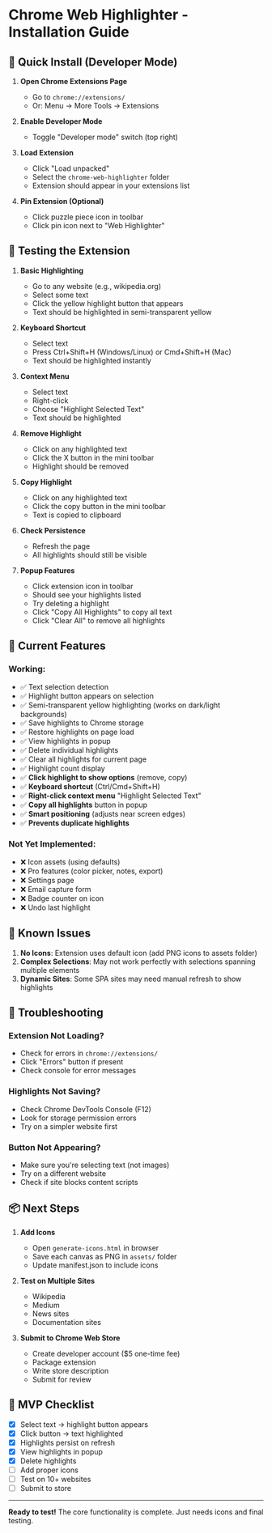 # Chrome Web Highlighter - Installation Guide

## 🚀 Quick Install (Developer Mode)

1. **Open Chrome Extensions Page**
   - Go to `chrome://extensions/`
   - Or: Menu → More Tools → Extensions

2. **Enable Developer Mode**
   - Toggle "Developer mode" switch (top right)

3. **Load Extension**
   - Click "Load unpacked"
   - Select the `chrome-web-highlighter` folder
   - Extension should appear in your extensions list

4. **Pin Extension (Optional)**
   - Click puzzle piece icon in toolbar
   - Click pin icon next to "Web Highlighter"

## 🧪 Testing the Extension

1. **Basic Highlighting**
   - Go to any website (e.g., wikipedia.org)
   - Select some text
   - Click the yellow highlight button that appears
   - Text should be highlighted in semi-transparent yellow

2. **Keyboard Shortcut**
   - Select text
   - Press Ctrl+Shift+H (Windows/Linux) or Cmd+Shift+H (Mac)
   - Text should be highlighted instantly

3. **Context Menu**
   - Select text
   - Right-click
   - Choose "Highlight Selected Text"
   - Text should be highlighted

4. **Remove Highlight**
   - Click on any highlighted text
   - Click the X button in the mini toolbar
   - Highlight should be removed

5. **Copy Highlight**
   - Click on any highlighted text
   - Click the copy button in the mini toolbar
   - Text is copied to clipboard

6. **Check Persistence**
   - Refresh the page
   - All highlights should still be visible

7. **Popup Features**
   - Click extension icon in toolbar
   - Should see your highlights listed
   - Try deleting a highlight
   - Click "Copy All Highlights" to copy all text
   - Click "Clear All" to remove all highlights

## 📝 Current Features

### Working:
- ✅ Text selection detection
- ✅ Highlight button appears on selection
- ✅ Semi-transparent yellow highlighting (works on dark/light backgrounds)
- ✅ Save highlights to Chrome storage
- ✅ Restore highlights on page load
- ✅ View highlights in popup
- ✅ Delete individual highlights
- ✅ Clear all highlights for current page
- ✅ Highlight count display
- ✅ **Click highlight to show options** (remove, copy)
- ✅ **Keyboard shortcut** (Ctrl/Cmd+Shift+H)
- ✅ **Right-click context menu** "Highlight Selected Text"
- ✅ **Copy all highlights** button in popup
- ✅ **Smart positioning** (adjusts near screen edges)
- ✅ **Prevents duplicate highlights**

### Not Yet Implemented:
- ❌ Icon assets (using defaults)
- ❌ Pro features (color picker, notes, export)
- ❌ Settings page
- ❌ Email capture form
- ❌ Badge counter on icon
- ❌ Undo last highlight

## 🐛 Known Issues

1. **No Icons**: Extension uses default icon (add PNG icons to assets folder)
2. **Complex Selections**: May not work perfectly with selections spanning multiple elements
3. **Dynamic Sites**: Some SPA sites may need manual refresh to show highlights

## 🔧 Troubleshooting

### Extension Not Loading?
- Check for errors in `chrome://extensions/`
- Click "Errors" button if present
- Check console for error messages

### Highlights Not Saving?
- Check Chrome DevTools Console (F12)
- Look for storage permission errors
- Try on a simpler website first

### Button Not Appearing?
- Make sure you're selecting text (not images)
- Try on a different website
- Check if site blocks content scripts

## 📦 Next Steps

1. **Add Icons**
   - Open `generate-icons.html` in browser
   - Save each canvas as PNG in `assets/` folder
   - Update manifest.json to include icons

2. **Test on Multiple Sites**
   - Wikipedia
   - Medium
   - News sites
   - Documentation sites

3. **Submit to Chrome Web Store**
   - Create developer account ($5 one-time fee)
   - Package extension
   - Write store description
   - Submit for review

## 🎯 MVP Checklist

- [x] Select text → highlight button appears
- [x] Click button → text highlighted
- [x] Highlights persist on refresh
- [x] View highlights in popup
- [x] Delete highlights
- [ ] Add proper icons
- [ ] Test on 10+ websites
- [ ] Submit to store

---

**Ready to test!** The core functionality is complete. Just needs icons and final testing.
